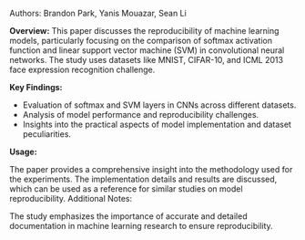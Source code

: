 Authors: Brandon Park, Yanis Mouazar, Sean Li

**Overview:**
This paper discusses the reproducibility of machine learning models, particularly focusing on the comparison of softmax activation function and linear support vector machine (SVM) in convolutional neural networks. The study uses datasets like MNIST, CIFAR-10, and ICML 2013 face expression recognition challenge.

**Key Findings:**

- Evaluation of softmax and SVM layers in CNNs across different datasets.
- Analysis of model performance and reproducibility challenges.
- Insights into the practical aspects of model implementation and dataset peculiarities.
  
**Usage:**

The paper provides a comprehensive insight into the methodology used for the experiments.
The implementation details and results are discussed, which can be used as a reference for similar studies on model reproducibility.
Additional Notes:

The study emphasizes the importance of accurate and detailed documentation in machine learning research to ensure reproducibility.
